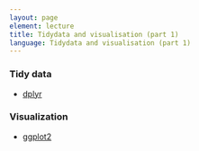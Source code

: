```yaml
---
layout: page
element: lecture
title: Tidydata and visualisation (part 1)
language: Tidydata and visualisation (part 1)
---
```


### Tidy data

- [dplyr](https://datacarpentry.org/R-ecology-lesson/03-dplyr.html)

### Visualization

- [ggplot2](https://datacarpentry.org/R-ecology-lesson/04-visualization-ggplot2.html)
